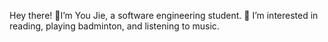 Hey there! 👋I’m You Jie, a software engineering student.
👀 I’m interested in reading, playing badminton, and listening to music.
